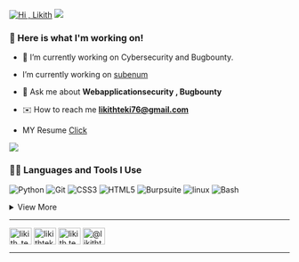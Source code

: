 [![Hi , Likith](https://readme-typing-svg.herokuapp.com?font=Fira+Code&pause=1000&color=F7F7F7&random=false&width=435&lines=I'm+Likith+Teki)](https://git.io/typing-svg)
<a href="https://github.com/404"><img src="https://user-images.githubusercontent.com/73097560/115834477-dbab4500-a447-11eb-908a-139a6edaec5c.gif"></a>

### 🧰 Here is what I'm working on!  

- 🔭 I’m currently working on Cybersecurity and Bugbounty.
  
-  I’m currently working on [subenum](https://github.com/likithteki/Tools-commands/blob/main/subenumeration)

- 💬 Ask me about **Webapplicationsecurity , Bugbounty**

- ✉️ How to reach me **likithteki76@gmail.com**

- MY Resume [Click](https://drive.google.com/file/d/1IPY-fkoCxb2XdRwCyhk9gJG9RLUt5lq7/view?usp=drive_link)

<a href="https://github.com/404"><img src="https://user-images.githubusercontent.com/73097560/115834477-dbab4500-a447-11eb-908a-139a6edaec5c.gif"></a>

### 👨‍💻 Languages and Tools I Use

![Python](https://img.shields.io/badge/Python-05122A?style=plastic&logo=Python&logoColor=3776AB)
![Git](https://img.shields.io/badge/Git-05122A?style=plastic&logo=Git&logoColor=F05032)
![CSS3](https://img.shields.io/badge/CSS3-05122A?&style=plastic&logo=CSS3&logoColor=3776AB)
![HTML5](https://img.shields.io/badge/HTML5-05122A?&style=plastic&logo=HTML5&logoColor=F05032)
![Burpsuite](https://img.shields.io/badge/Burpsuite-black?logo=Burpsuite)
![linux](https://img.shields.io/badge/Linux-black?logo=Linux)
![Bash](https://img.shields.io/badge/Bash-black?logo=Bash%20script)


<details>
<summary>View More</summary>

![Markdown](https://img.shields.io/badge/Markdown-000?&style=plastic&logo=markdown&logoColor=13aa52)
![VSCode](https://img.shields.io/badge/VisualStudio-000?&style=plastic&logo=VisualStudio&logoColor=3776AB)
![MSOffice](https://img.shields.io/badge/MSOffice-000?&style=plastic&logo=MicrosoftOffice&logoColor=F05032)
</details>

---

<a href="https://twitter.com/likith_teki" target="blank"><img align="center" src="https://raw.githubusercontent.com/rahuldkjain/github-profile-readme-generator/master/src/images/icons/Social/twitter.svg" alt="likith_teki" height="30" width="40" /></a>
<a href="https://linkedin.com/in/likithteki" target="blank"><img align="center" src="https://raw.githubusercontent.com/rahuldkjain/github-profile-readme-generator/master/src/images/icons/Social/linked-in-alt.svg" alt="likithteki" height="30" width="40" /></a>
<a href="https://instagram.com/likith.teki" target="blank"><img align="center" src="https://raw.githubusercontent.com/rahuldkjain/github-profile-readme-generator/master/src/images/icons/Social/instagram.svg" alt="likith.teki" height="30" width="40" /></a>
<a href="https://medium.com/@likithteki76" target="blank"><img align="center" src="https://raw.githubusercontent.com/rahuldkjain/github-profile-readme-generator/master/src/images/icons/Social/medium.svg" alt="@likithteki76" height="30" width="40" /></a>

---
